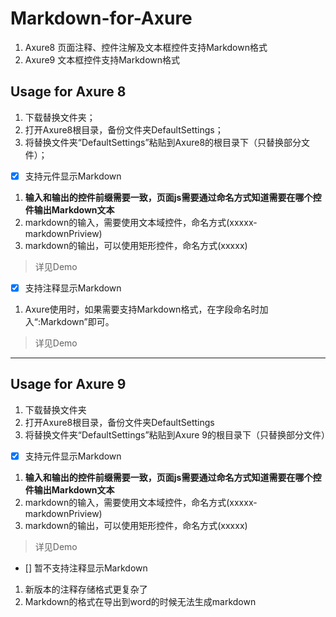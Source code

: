 # Markdown-for-Axure

1. Axure8 页面注释、控件注解及文本框控件支持Markdown格式
2. Axure9 文本框控件支持Markdown格式

## Usage for Axure 8

1. 下载替换文件夹；
2. 打开Axure8根目录，备份文件夹DefaultSettings；
3. 将替换文件夹“DefaultSettings”粘贴到Axure8的根目录下（只替换部分文件）；

- [x] 支持元件显示Markdown

1. __输入和输出的控件前缀需要一致，页面js需要通过命名方式知道需要在哪个控件输出Markdown文本__
2. markdown的输入，需要使用文本域控件，命名方式(xxxxx-markdownPriview)
3. markdown的输出，可以使用矩形控件，命名方式(xxxxx)

> 详见Demo

- [x] 支持注释显示Markdown

1. Axure使用时，如果需要支持Markdown格式，在字段命名时加入“:Markdown”即可。

> 详见Demo

---

## Usage for Axure 9

1. 下载替换文件夹
2. 打开Axure8根目录，备份文件夹DefaultSettings
3. 将替换文件夹“DefaultSettings”粘贴到Axure 9的根目录下（只替换部分文件）

- [x] 支持元件显示Markdown

1. __输入和输出的控件前缀需要一致，页面js需要通过命名方式知道需要在哪个控件输出Markdown文本__
2. markdown的输入，需要使用文本域控件，命名方式(xxxxx-markdownPriview)
3. markdown的输出，可以使用矩形控件，命名方式(xxxxx)

> 详见Demo

- [] 暂不支持注释显示Markdown

1. 新版本的注释存储格式更复杂了
2. Markdown的格式在导出到word的时候无法生成markdown
